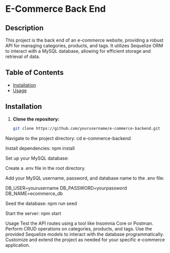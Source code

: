 # E-Commerce Back End

## Description

This project is the back end of an e-commerce website, providing a robust API for managing categories, products, and tags. It utilizes Sequelize ORM to interact with a MySQL database, allowing for efficient storage and retrieval of data.

## Table of Contents

- [Installation](#installation)
- [Usage](#usage)

## Installation

1. **Clone the repository:**

   ```bash
   git clone https://github.com/yourusername/e-commerce-backend.git

Navigate to the project directory: cd e-commerce-backend

Install dependencies: npm install

Set up your MySQL database:

Create a .env file in the root directory.

Add your MySQL username, password, and database name to the .env file: 

DB_USER=yourusername
DB_PASSWORD=yourpassword
DB_NAME=ecommerce_db

Seed the database: npm run seed

Start the server: npm start

Usage
Test the API routes using a tool like Insomnia Core or Postman.
Perform CRUD operations on categories, products, and tags.
Use the provided Sequelize models to interact with the database programmatically.
Customize and extend the project as needed for your specific e-commerce application.

